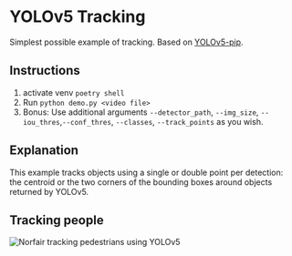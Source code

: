 # YOLOv5 Tracking

Simplest possible example of tracking. Based on [YOLOv5-pip](https://github.com/fcakyon/yolov5-pip).

## Instructions

1. activate venv `poetry shell`
2. Run `python demo.py <video file>`
3. Bonus: Use additional arguments `--detector_path`, `--img_size`, `--iou_thres`,`--conf_thres`, `--classes`, `--track_points` as you wish.

## Explanation

This example tracks objects using a single or double point per detection: the centroid or the two corners of the bounding boxes around objects returned by YOLOv5.

## Tracking people

![Norfair tracking pedestrians using YOLOv5](assets/demo.gif)
